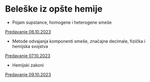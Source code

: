 # Beleške iz opšte hemije

- Pojam supstance, homogene i heterogene smeše

[Predavanje 06.10.2023](https://drive.google.com/file/d/19AykG_75wHg6vSPojbM2lhFcHNlO-Pa2/view?usp=sharing)

- Metode odvajanja komponenti smeše, značajne decimale, fizička i hemijska svojstva

[Predavanje 07.10.2023](https://drive.google.com/file/d/1jkGu7FKgQsokuMKJWi96bKPUrKGZuYwE/view?usp=sharing)

- Hemijski zakoni

[Predavanje 09.10.2023](https://drive.google.com/file/d/1IOtct-YlMFZBeDyIqxowCU8IvuYLNiPw/view?usp=sharing)
